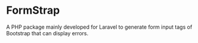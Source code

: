 FormStrap
=========

A PHP package mainly developed for Laravel to generate form input tags of Bootstrap that can display errors.
